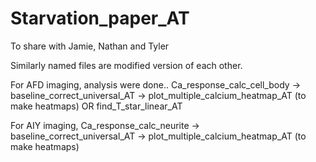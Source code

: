 # Starvation_paper_AT
To share with Jamie, Nathan and Tyler

Similarly named files are modified version of each other.

For AFD imaging, analysis were done..
Ca_response_calc_cell_body -> baseline_correct_universal_AT -> plot_multiple_calcium_heatmap_AT (to make heatmaps) OR find_T_star_linear_AT

For AIY imaging,
Ca_response_calc_neurite -> baseline_correct_universal_AT -> plot_multiple_calcium_heatmap_AT (to make heatmaps)

